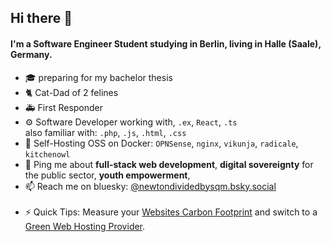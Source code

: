 ## Hi there 👋

#### I'm a Software Engineer Student studying in Berlin, living in Halle (Saale), Germany.

- 🎓 preparing for my bachelor thesis
- 🐈 Cat-Dad of 2 felines
- 🚑 First Responder
- ⚙️ Software Developer working with, `.ex`, `React`, `.ts`  
also familiar with: `.php`, `.js`, `.html`, `.css`
- 🐳 Self-Hosting OSS on Docker: `OPNSense`, `nginx`, `vikunja`, `radicale`, `kitchenowl`
- 💬 Ping me about **full-stack web development**, **digital sovereignty** for the public sector, **youth empowerment**,
- 📫 Reach me on bluesky: [@newtondividedbysqm.bsky.social](https://bsky.app/profile/newtondividedbysqm.bsky.social)  
​  
- ⚡️ Quick Tips: Measure your [Websites Carbon Footprint](https://www.websitecarbon.com/) and switch to a [Green Web Hosting Provider](https://www.thegreenwebfoundation.org/directory/).
